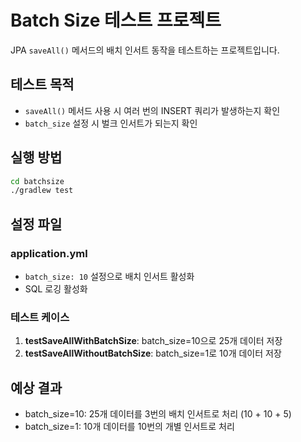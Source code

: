 # Batch Size 테스트 프로젝트

JPA `saveAll()` 메서드의 배치 인서트 동작을 테스트하는 프로젝트입니다.

## 테스트 목적
- `saveAll()` 메서드 사용 시 여러 번의 INSERT 쿼리가 발생하는지 확인
- `batch_size` 설정 시 벌크 인서트가 되는지 확인

## 실행 방법

```bash
cd batchsize
./gradlew test
```

## 설정 파일

### application.yml
- `batch_size: 10` 설정으로 배치 인서트 활성화
- SQL 로깅 활성화

### 테스트 케이스

1. **testSaveAllWithBatchSize**: batch_size=10으로 25개 데이터 저장
2. **testSaveAllWithoutBatchSize**: batch_size=1로 10개 데이터 저장

## 예상 결과

- batch_size=10: 25개 데이터를 3번의 배치 인서트로 처리 (10 + 10 + 5)
- batch_size=1: 10개 데이터를 10번의 개별 인서트로 처리